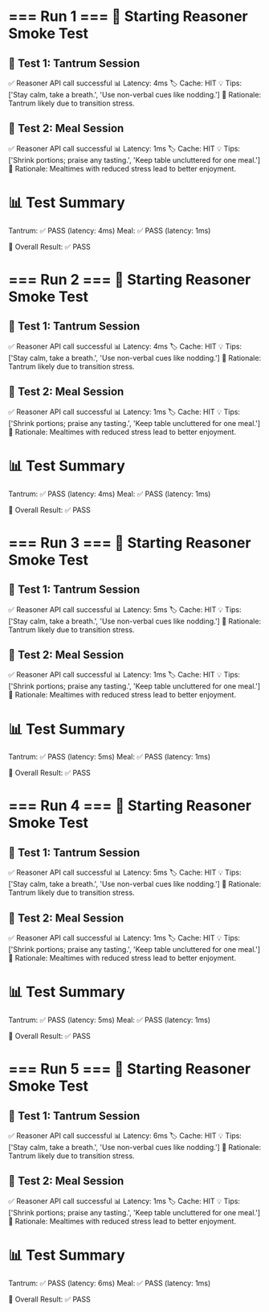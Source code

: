 === Run 1 ===
🚀 Starting Reasoner Smoke Test
==================================================

🧪 Test 1: Tantrum Session
------------------------------
✅ Reasoner API call successful
📊 Latency: 4ms
🏷️ Cache: HIT
💡 Tips: ['Stay calm, take a breath.', 'Use non-verbal cues like nodding.']
🧠 Rationale: Tantrum likely due to transition stress.

🧪 Test 2: Meal Session
------------------------------
✅ Reasoner API call successful
📊 Latency: 1ms
🏷️ Cache: HIT
💡 Tips: ['Shrink portions; praise any tasting.', 'Keep table uncluttered for one meal.']
🧠 Rationale: Mealtimes with reduced stress lead to better enjoyment.

📊 Test Summary
==================================================
Tantrum: ✅ PASS (latency: 4ms)
Meal: ✅ PASS (latency: 1ms)

🎯 Overall Result: ✅ PASS

=== Run 2 ===
🚀 Starting Reasoner Smoke Test
==================================================

🧪 Test 1: Tantrum Session
------------------------------
✅ Reasoner API call successful
📊 Latency: 4ms
🏷️ Cache: HIT
💡 Tips: ['Stay calm, take a breath.', 'Use non-verbal cues like nodding.']
🧠 Rationale: Tantrum likely due to transition stress.

🧪 Test 2: Meal Session
------------------------------
✅ Reasoner API call successful
📊 Latency: 1ms
🏷️ Cache: HIT
💡 Tips: ['Shrink portions; praise any tasting.', 'Keep table uncluttered for one meal.']
🧠 Rationale: Mealtimes with reduced stress lead to better enjoyment.

📊 Test Summary
==================================================
Tantrum: ✅ PASS (latency: 4ms)
Meal: ✅ PASS (latency: 1ms)

🎯 Overall Result: ✅ PASS

=== Run 3 ===
🚀 Starting Reasoner Smoke Test
==================================================

🧪 Test 1: Tantrum Session
------------------------------
✅ Reasoner API call successful
📊 Latency: 5ms
🏷️ Cache: HIT
💡 Tips: ['Stay calm, take a breath.', 'Use non-verbal cues like nodding.']
🧠 Rationale: Tantrum likely due to transition stress.

🧪 Test 2: Meal Session
------------------------------
✅ Reasoner API call successful
📊 Latency: 1ms
🏷️ Cache: HIT
💡 Tips: ['Shrink portions; praise any tasting.', 'Keep table uncluttered for one meal.']
🧠 Rationale: Mealtimes with reduced stress lead to better enjoyment.

📊 Test Summary
==================================================
Tantrum: ✅ PASS (latency: 5ms)
Meal: ✅ PASS (latency: 1ms)

🎯 Overall Result: ✅ PASS

=== Run 4 ===
🚀 Starting Reasoner Smoke Test
==================================================

🧪 Test 1: Tantrum Session
------------------------------
✅ Reasoner API call successful
📊 Latency: 5ms
🏷️ Cache: HIT
💡 Tips: ['Stay calm, take a breath.', 'Use non-verbal cues like nodding.']
🧠 Rationale: Tantrum likely due to transition stress.

🧪 Test 2: Meal Session
------------------------------
✅ Reasoner API call successful
📊 Latency: 1ms
🏷️ Cache: HIT
💡 Tips: ['Shrink portions; praise any tasting.', 'Keep table uncluttered for one meal.']
🧠 Rationale: Mealtimes with reduced stress lead to better enjoyment.

📊 Test Summary
==================================================
Tantrum: ✅ PASS (latency: 5ms)
Meal: ✅ PASS (latency: 1ms)

🎯 Overall Result: ✅ PASS

=== Run 5 ===
🚀 Starting Reasoner Smoke Test
==================================================

🧪 Test 1: Tantrum Session
------------------------------
✅ Reasoner API call successful
📊 Latency: 6ms
🏷️ Cache: HIT
💡 Tips: ['Stay calm, take a breath.', 'Use non-verbal cues like nodding.']
🧠 Rationale: Tantrum likely due to transition stress.

🧪 Test 2: Meal Session
------------------------------
✅ Reasoner API call successful
📊 Latency: 1ms
🏷️ Cache: HIT
💡 Tips: ['Shrink portions; praise any tasting.', 'Keep table uncluttered for one meal.']
🧠 Rationale: Mealtimes with reduced stress lead to better enjoyment.

📊 Test Summary
==================================================
Tantrum: ✅ PASS (latency: 6ms)
Meal: ✅ PASS (latency: 1ms)

🎯 Overall Result: ✅ PASS

